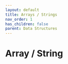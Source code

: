 ```yaml
---
layout: default
title: Arrays / Strings
nav_order: 1
has_children: false
parent: Data Structures 
---
```


# Array / String

<!-- 
	* Merge Strings Alternately, Solution, Easy

    * Greatest Common Divisor of Strings, Solution, Easy

    * Kids With the Greatest Number of Candies, Solution, Easy

    * Can Place Flowers, Solution, Easy

    * Reverse Vowels of a String, Solution, Easy

    * Reverse Words in a String
	Solution
	Medium

	Product of Array Except Self
	Solution
	Medium

	Increasing Triplet Subsequence
	Solution
	Medium

	String Compression
	Solution
	Medium 
	-->
